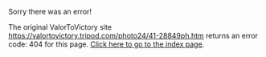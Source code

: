 

Sorry there was an error!

The original ValorToVictory site https://valortovictory.tripod.com/photo24/41-28849ph.htm returns an error code: 404 for this page. [Click here to go to the index page](../index.md).